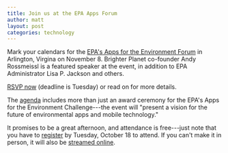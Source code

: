 ```yaml
---
title: Join us at the EPA Apps Forum
author: matt
layout: post
categories: technology
---
```


Mark your calendars for the [EPA's Apps for the Environment Forum](http://www.epa.gov/appsfortheenvironment/forum.html) in Arlington, Virgina on November 8. Brighter Planet co-founder Andy Rossmeissl is a featured speaker at the event, in addition to EPA Administrator Lisa P. Jackson and others.

[RSVP now](http://www.epa.gov/appsfortheenvironment/forum.html#reg) (deadline is Tuesday) or read on for more details.

<!-- more start -->
The [agenda](http://www.epa.gov/appsfortheenvironment/Draft%20Forum%20Agenda%2010%205%202011.pdf) includes more than just an award ceremony for the EPA's Apps for the Environment Challenge---the event will "present a vision for the future of environmental apps and mobile technology."

It promises to be a great afternoon, and attendance is free---just note that you have to [register](http://www.epa.gov/appsfortheenvironment/forum.html#reg) by Tuesday, October 18 to attend. If you can't make it in person, it will also be [streamed online](http://www.epa.gov/appsfortheenvironment/forum.html#streaming).
<!-- more end -->
